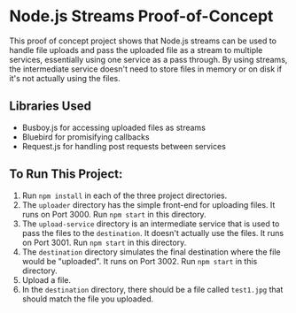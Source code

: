 # Node.js Streams Proof-of-Concept

This proof of concept project shows that Node.js streams can be used to handle file uploads and pass the uploaded file as a stream to multiple services, essentially using one service as a pass through. By using streams, the intermediate service doesn't need to store files in memory or on disk if it's not actually using the files.

## Libraries Used
* Busboy.js for accessing uploaded files as streams
* Bluebird for promisifying callbacks
* Request.js for handling post requests between services

## To Run This Project:
1. Run `npm install` in each of the three project directories.
2. The `uploader` directory has the simple front-end for uploading files. It runs on Port 3000. Run `npm start` in this directory.
3. The `upload-service` directory is an intermediate service that is used to pass the files to the `destination`. It doesn't actually use the files. It runs on Port 3001. Run `npm start` in this directory.
4. The `destination` directory simulates the final destination where the file would be "uploaded". It runs on Port 3002. Run `npm start` in this directory.
5. Upload a file.
6. In the `destination` directory, there should be a file called `test1.jpg` that should match the file you uploaded.

